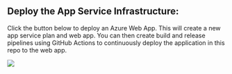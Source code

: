 ## Deploy the App Service Infrastructure:

Click the button below to deploy an Azure Web App. This will create a new app service plan and web app. You can then create build and release pipelines using GitHub Actions to continuously deploy the application in this repo to the web app.

<a href="https://portal.azure.com/#create/Microsoft.Template/uri/https://raw.githubusercontent.com/romanrabodzei/DotNet-App-to-Azure-WebApp-using-GitHub-Actions/master/azure-deploy.json" target="_blank">
    <img src="http://azuredeploy.net/deploybutton.png"/>
</a>
